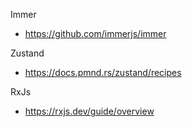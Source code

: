 Immer
- https://github.com/immerjs/immer

Zustand
- https://docs.pmnd.rs/zustand/recipes

RxJs
- https://rxjs.dev/guide/overview
